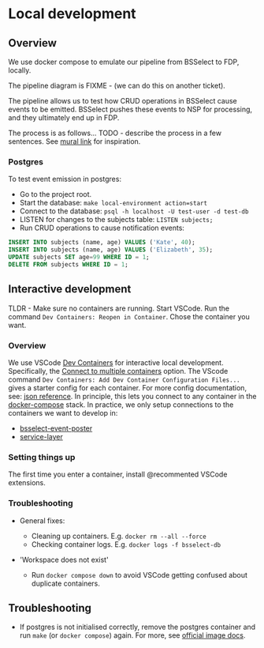 # Local development

## Overview

We use docker compose to emulate our pipeline from BSSelect to FDP, locally.

The pipeline diagram is FIXME - (we can do this on another ticket).

The pipeline allows us to test how CRUD operations in BSSelect cause events to be emitted.
BSSelect pushes these events to NSP for processing, and they ultimately end up in FDP.

The process is as follows...
TODO - describe the process in a few sentences.
See [mural link](https://app.mural.co/t/nhsdigital8118/m/nhsdigital8118/1739874458977/c97dae9bbdd1a06d2abb16863a70f8b783acfc36?wid=0-1746632950738) for inspiration.

### Postgres

To test event emission in postgres:

- Go to the project root.
- Start the database: `make local-environment action=start`
- Connect to the database: `psql -h localhost -U test-user -d test-db`
- LISTEN for changes to the subjects table: `LISTEN subjects;`
- Run CRUD operations to cause notification events:

```sql
INSERT INTO subjects (name, age) VALUES ('Kate', 40);
INSERT INTO subjects (name, age) VALUES ('Elizabeth', 35);
UPDATE subjects SET age=99 WHERE ID = 1;
DELETE FROM subjects WHERE ID = 1;
```

## Interactive development

TLDR - Make sure no containers are running. Start VSCode. Run the command `Dev Containers: Reopen in Container`. Chose the container you want.

### Overview

We use VSCode [Dev Containers](https://code.visualstudio.com/docs/devcontainers/containers) for interactive local development.
Specifically, the [Connect to multiple containers](http://code.visualstudio.com/remote/advancedcontainers/connect-multiple-containers) option.
The VScode command `Dev Containers: Add Dev Container Configuration Files...` gives a starter config for each container.
For more config documentation, see: [json reference](https://containers.dev/implementors/json_reference/).
In principle, this lets you connect to any container in the [docker-compose](../../../docker-compose.yaml) stack.
In practice, we only setup connections to the containers we want to develop in:

- [bsselect-event-poster](../../../.devcontainer/bsselect-event-poster)
- [service-layer](../../../.devcontainer/service-layer)

### Setting things up

The first time you enter a container, install @recommented VSCode extensions.

### Troubleshooting

- General fixes:
  - Cleaning up containers. E.g. `docker rm --all --force`
  - Checking container logs. E.g. `docker logs -f bsselect-db`

- 'Workspace does not exist'
  - Run `docker compose down` to avoid VSCode getting confused about duplicate containers.

## Troubleshooting

- If postgres is not initialised correctly, remove the postgres container and run `make` (or `docker compose`) again.
  For more, see [official image docs](https://hub.docker.com/_/postgres#:~:text=starting%20the%20service.-,Warning,-%3A%20scripts%20in%20/docker).
